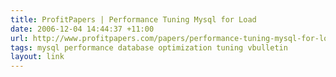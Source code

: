 ```yaml
---
title: ProfitPapers | Performance Tuning Mysql for Load
date: 2006-12-04 14:44:37 +11:00
url: http://www.profitpapers.com/papers/performance-tuning-mysql-for-load.php
tags: mysql performance database optimization tuning vbulletin
layout: link
---
```

